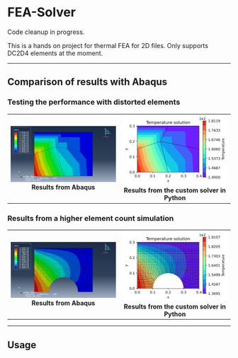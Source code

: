 # FEA-Solver

Code cleanup in progress.

This is a hands on project for thermal FEA for 2D files. Only supports DC2D4 elements at the moment.

---

## Comparison of results with Abaqus

### Testing the performance with distorted elements
<table>
  <tr>
    <td align="center">
      <img src="Images/distort_abaq.png" width="380"><br>
      <b>Results from Abaqus</b>
    </td>
    <td align="center">
      <img src="Images/distort_py.png" width="380"><br>
      <b>Results from the custom solver in Python</b>
    </td>
  </tr>
</table>

### Results from a higher element count simulation
<table>
  <tr>
    <td align="center">
      <img src="Images/notched_abaq.png" width="380"><br>
      <b>Results from Abaqus</b>
    </td>
    <td align="center">
      <img src="Images/notched_py.png" width="380"><br>
      <b>Results from the custom solver in Python</b>
    </td>
  </tr>
</table>

---

## Usage

